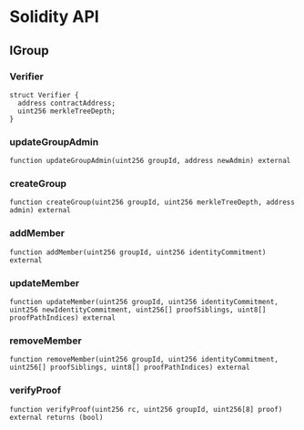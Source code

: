 # Solidity API

## IGroup

### Verifier

```solidity
struct Verifier {
  address contractAddress;
  uint256 merkleTreeDepth;
}
```

### updateGroupAdmin

```solidity
function updateGroupAdmin(uint256 groupId, address newAdmin) external
```

### createGroup

```solidity
function createGroup(uint256 groupId, uint256 merkleTreeDepth, address admin) external
```

### addMember

```solidity
function addMember(uint256 groupId, uint256 identityCommitment) external
```

### updateMember

```solidity
function updateMember(uint256 groupId, uint256 identityCommitment, uint256 newIdentityCommitment, uint256[] proofSiblings, uint8[] proofPathIndices) external
```

### removeMember

```solidity
function removeMember(uint256 groupId, uint256 identityCommitment, uint256[] proofSiblings, uint8[] proofPathIndices) external
```

### verifyProof

```solidity
function verifyProof(uint256 rc, uint256 groupId, uint256[8] proof) external returns (bool)
```

